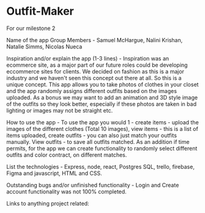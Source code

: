 # Outfit-Maker
For our milestone 2

Name of the app
Group Members - Samuel McHargue, Nalini Krishan, Natalie Simms, Nicolas Nueca

Inspiration and/or explain the app (1-3 lines) - Inspiration was an ecommerce site, as a major part of our future roles could be developing eccommerce sites for clients. We decided on fashion as this is a major industry and we haven't seen this concept out there at all. So this is a unique concept. This app allows you to take photos of clothes in your closet and the app randomly assigns different outfits based on the images uploaded. As a bonus we may want to add an animation and 3D style image of the outfits so they look better, especially if these photos are taken in bad lighting or images may not be straight etc. 

How to use the app - To use the app you would 1 - create items - upload the images of the different clothes (Total 10 images), view items - this is a list of items uploaded, create outfits - you can also just match your outfits manually. View outfits - to save all outfits matched. As an addition if time permits, for the app we can create functionality to randomly select different outfits and color contract, on different matches. 

List the technologies - Express, node, react, Postgres SQL, trello, firebase, Figma and javascript, HTML and CSS.

Outstanding bugs and/or unfinished functionality - Login and Create account functionality was not 100% completed. 

Links to anything project related:



